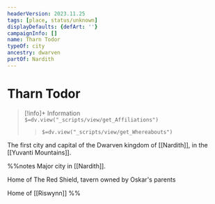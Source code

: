 ```yaml
---
headerVersion: 2023.11.25
tags: [place, status/unknown]
displayDefaults: {defArt: ''}
campaignInfo: []
name: Tharn Todor
typeOf: city
ancestry: dwarven
partOf: Nardith
---
```

# Tharn Todor
>[!info]+ Information  
> `$=dv.view("_scripts/view/get_Affiliations")`  
>> `$=dv.view("_scripts/view/get_Whereabouts")`

The first city and capital of the Dwarven kingdom of [[Nardith]], in the [[Yuvanti Mountains]]. 

%%notes
Major city in [[Nardith]].

Home of The Red Shield, tavern owned by Oskar's parents

Home of [[Riswynn]]
%%